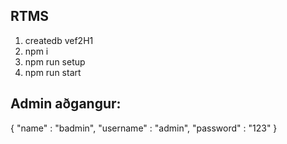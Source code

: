 ## RTMS

1. createdb vef2H1
2. npm i
3. npm run setup
4. npm run start

## Admin aðgangur:
{
    "name" : "badmin",
    "username" : "admin",
    "password" : "123"
}